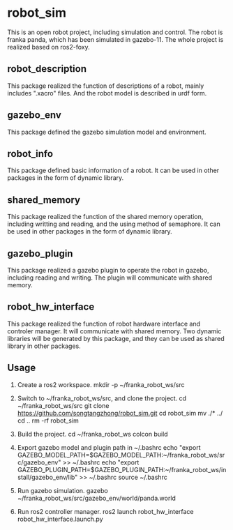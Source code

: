 # robot_sim
This is an open robot project, including simulation and control.
The robot is franka panda, which has been simulated in gazebo-11. The
whole project is realized based on ros2-foxy.

## robot_description
This package realized the function of descriptions of a robot, 
mainly includes ".xacro" files. And the robot model is described 
in urdf form.

## gazebo_env
This package defined the gazebo simulation model and environment.

## robot_info
This package defined basic information of a robot. It can be used 
in other packages in the form of dynamic library.

## shared_memory
This package realized the function of the shared memory operation, 
including writting and reading, and the using method of semaphore.
It can be used in other packages in the form of dynamic library.

## gazebo_plugin
This package realized a gazebo plugin to operate the robot in gazebo,
including reading and writing. The plugin will communicate with shared
memory.

## robot_hw_interface
This package realized the function of robot hardware interface
and controler manager. It will communicate with shared memory. Two
dynamic libraries will be generated by this package, and they can be
used as shared library in other packages.

## Usage
1. Create a ros2 workspace.
mkdir -p ~/franka_robot_ws/src

2. Switch to ~/franka_robot_ws/src, and clone the project.
cd ~/franka_robot_ws/src
git clone https://github.com/songtangzhong/robot_sim.git
cd robot_sim
mv ./* ../
cd ..
rm -rf robot_sim

3. Build the project.
cd ~/franka_robot_ws
colcon build

4. Export gazebo model and plugin path in ~/.bashrc
echo "export GAZEBO_MODEL_PATH=$GAZEBO_MODEL_PATH:~/franka_robot_ws/src/gazebo_env" >> ~/.bashrc
echo "export GAZEBO_PLUGIN_PATH=$GAZEBO_PLUGIN_PATH:~/franka_robot_ws/install/gazebo_env/lib" >> ~/.bashrc
source ~/.bashrc

5. Run gazebo simulation.
gazebo ~/franka_robot_ws/src/gazebo_env/world/panda.world

6. Run ros2 controller manager.
ros2 launch robot_hw_interface robot_hw_interface.launch.py